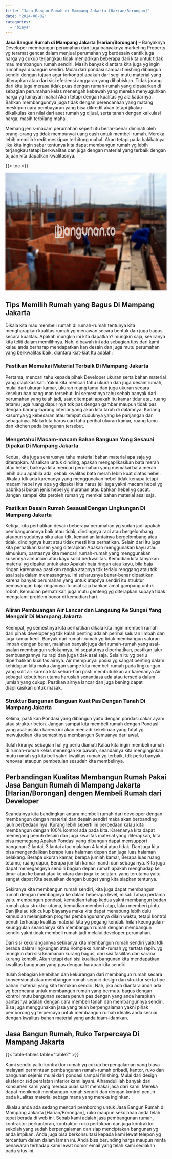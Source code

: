```yaml
---
title: "Jasa Bangun Rumah di Mampang Jakarta [Harian/Borongan]"
date: "2024-06-02"
categories: 
  - "biaya"
---
```


**Jasa Bangun Rumah di Mampang Jakarta \[Harian/Borongan\]** – Banyaknya Developer membangun perumahan dan juga banyaknya marketing Property yg teramat gencar dalam menjual perumahan yg berdesain cantik juga harga yg cukup terjangkau tidak menjadikan beberapa dari kita untuk tidak mau membangun rumah sendiri. Masih banyak diantara kita juga yg ingin rumahnya dibangun sendiri. Mulai dari pondasi sampai finishing dibangun sendiri dengan tujuan agar terkontrol apakah dari segi mutu material yang diterapkan atau dari sisi efesiensi anggaran yang dihabiskan. Tidak jarang dari kita juga merasa tidak puas dengan rumah-rumah yang dipasarkan di sebagian perumahan kelas menengah kebawah yang mereka menyuguhkan harga yg lumayan mahal Akan tetapi dengan kualitas yg ala kadarnya. Bahkan membangunnya juga tidak dengan perencanaan yang matang meskipun cara pembayaran yang bisa dikredit akan tetapi jikalau dikalkulasikan nilai dari aset rumah yg dijual, serta tanah dengan kalkulasi harga, masih terbilang mahal.

Memang jenis-macam perumahan seperti itu benar-benar diminati oleh orang-orang yg tidak mempunyai uang cash untuk membeli rumah. Mereka lebih memilih kredit meskipun terhitung mahal. Akan tetapi pada hakikatnya jika kita ingin sabar tentunya kita dapat membangun rumah yg lebih terjangkau tetapi berkwalitas dan juga dengan material yang terbaik dengan tujuan kita dapatkan kwalitasnya.

{{< toc >}}

![Jasa Bangun Rumah di Mampang Jakarta [Harian/Borongan]](/images/borong-bangunan-16.png)

## Tips Memilih Rumah yang Bagus Di Mampang Jakarta

Dikala kita mau membeli rumah di rumah-rumah tentunya kita mengharapkan kualitas rumah yg menawan secara bentuk dan juga bagus secara kualitas. Apakah mungkin ini kita dapatkan? mungkin saja, sekiranya kita teliti dalam memilihnya. Nah, dibawah ini ada sebagian tips dari kami kalau anda berharap mendapatkan kan desain dan juga mutu perumahan yang berkwalitas baik, diantara kiat-kiat Itu adalah;

### Pastikan Memakai Material Terbaik Di Mampang Jakarta

Pertama, mencari tahu kepada pihak Developer ukuran serta bahan material yang diaplikasikan. Yakni kita mencari tahu ukuran dan juga desain rumah, mulai dari ukuran kamar, ukuran ruang tamu dan juga ukuran secara keseluruhan bangunan tersebut. Ini semestinya tahu sebab banyak dari perumahan yang telah jadi, saat ditempati apakah itu kamar tidur atau ruang tetamu juga ruang dapur nya tdk pas dengan gambar maupun tidak pas dengan barang-barang interior yang akan kita taruh di dalamnya. Kadang kasurnya yg kebesaran atau tempat duduknya yang ke panjangan dan sebagainya. Maka kita harus cari tahu perihal ukuran kamar, ruang tamu dan kitchen pada bangunan tersebut.

### Mengetahui Macam-macam Bahan Banguan Yang Sesauai Dipakai Di Mampang Jakarta

Kedua, kita juga seharusnya tahu material bahan material apa saja yg diterapkan. Misalkan untuk dinding, apakah mengaplikasikan bata merah atau hebel, baiknya kita mencari perumahan yang memakai bata merah lebih dulu apabila ada, sebab kwalitas bata merah lebih kuat diatas hebel. Jikalau tdk ada karenanya yang menggunakan hebel tidak kenapa tetapi macam hebel nya apa yg dipakai kita harus jeli juga yakni macam hebel yg pabrikasi bukan jenis hebel yg murahan atau bahkan hebel yg cacat. Jangan sampai kita peroleh rumah yg memkai bahan material asal saja.

### Pastikan Desain Rumah Sesauai Dengan Lingkungan Di Mampang Jakarta

Ketiga, kita perhatikan desain beberapa perumahan yg sudah jadi apakah pembangunannya baik atau tidak, dindingnya rapi atau bergelombang ataupun sudutnya siku atau tdk, kemudian lantainya bergelombang atau tidak, dindingnya kuat atau tidak mesti kita perhatikan. Selain dari itu juga kita perhatikan kusen yang diterapkan Apakah menggunakan kayu atau almunium, pantasnya kita mencari rumah-rumah yang menggunakan kusennya almunium atau kayu solid berkwalitas. Kemudian kita tanyakan material yg dipakai untuk atap Apakah baja ringan atau kayu, bila baja ringan karenanya pastikan rangka atapnya tdk terlalu renggang atau tdk asal saja dalam memasangnya. Ini seharusnya benar-benar dipastikan karena banyak perumahan yang untuk atapnya sendiri itu struktur pemasangan baja ringannya itu asal saja bahkan amat gampang untuk roboh, kemudian perhatrikan juga mutu genteng yg diterapkan supaya tidak mengalami problem bocor di kemudian hari.

### Aliran Pembuangan Air Lancar dan Langsung Ke Sungai Yang Mengalir Di Mampang Jakarta

Keempat, yg semestinya kita perhatikan dikala kita ingin membeli rumah dari pihak developer yg tdk kalah penting adalah perihal saluran limbah dan juga kamar kecil. Banyak dari rumah-rumah yg tidak membangun saluran limbah dengan benar, malahan banyak juga dari rumah-rumah yang asal-asalan membangun selokannya. Ini sepatutnya diperhatikan, pastikan jalur pembuangannya itu rapi dan juga tidak asal saja. Selain itu yg perlu diperhatikan kualitas airnya. Air mempunyai posisi yg sangat penting dalam kehidupan kita maka Jangan sampe kita membeli rumah pada lingkungan yang sulit air karena kita sehari-hari pasti membutuhkan air karenanya Air sebagai kebutuhan utama haruslah senantiasa ada atau tersedia dalam jumlah yang cukup. Pastikan airnya lancar dan juga bening dapat diaplikasikan untuk masak.

### Struktur Bangunan Banguan Kuat Pas Dengan Tanah Di Mampang Jakarta

Kelima, pasti kan Pondasi yang dibangun yaitu dengan pondasi cakar ayam atau struktur beton. Jangan sampai kita membeli rumah dengan Pondasi yang asal-asalan karena ini akan menjadi kekeliruan yang fatal yg mewujudkan kita semestinya membangun Semuanya dari awal.

Itulah kiranya sebagian hal yg perlu diamati Kalau kita ingin membeli rumah di rumah-rumah kelas menengah ke bawah, seandainya kita menginginkan mutu rumah yg kita beli yakni kwalitas rumah yg terbaik, tdk perlu banyak renovasi ataupun pembetulan sesudah kita membelinya.

## Perbandingan Kualitas Membangun Rumah Pakai Jasa Bangun Rumah di Mampang Jakarta \[Harian/Borongan\] dengen Membeli Rumah dari Developer

Seandainya kita bandingkan antara membeli rumah dari developer dengan membangun dengan material dan desain sendiri maka akan berbanding jauh perbedaan nya. Kurang lebih seperti ini perbedaan kalau kita membangun dengan 100% kontrol ada pada kita. Karenanya kita dapat memegang penuh desain dan juga kwalitas material yang diterapkan, kita bisa memegang Apakah Pondasi yang dibangun dapat mensupport bangunan 2 lantai, 3 lantai atau malahan 4 lantai atau tidak. Dan juga kita bisa mengendalikan berapa luas halaman depan dan juga luas halaman belakang. Berapa ukuran kamar, berapa jumlah kamar, Berapa luas ruang tetamu, ruang dapur, Berapa jumlah kamar mandi dan sebagainya. Kita juga dapat memegangnya sendiri bagian depan rumah apakah menghadap ke timur atau ke barat atau ke utara dan juga ke selatan. yang terutama yaitu sangat dapat Kita sesuaikan dengan budget yang kita siapkan tentunya.

Sekiranya kita membangun rumah sendiri, kita juga dapat membangun rumah dengan membaginya ke dalam beberapa level, misal. Tahap pertama yaitu membangun pondasi, kemudian tahap kedua yakni membangun badan rumah atau struktur utama, kemudian memberi atap, lalau memberi pintu. Dan jikalau tdk cukup biayanya maka kita dapat menabung lebih dulu kemudian melanjutkan progres pembangunannya dilain waktu, tetapi kontrol penuh terhadap kualitas material kita yg pegang kendali. Inilah keunggulan-keunggulan seandainya kita membangun rumah dengan membangun sendiri yakni tidak membeli rumah jadi melalui developer perumahan.

Dari sisi kekurangannya sekiranya kita membangun rumah sendiri yaitu tdk berada dalam lingkungan atau Kompleks rumah-rumah yg tertata rapih. yg mungkin dari sisi keamanan kurang bagus, dari sisi fasilitas dan sarana kurang komplit, Akan tetapi dari sisi kualitas bangunan kita mendapatkan kwalitas bangunan yang pas dengan harapan kita sendiri.

Itulah Sebagian kelebihan dan kekurangan dari membangun rumah secara konvensional atau membangun rumah sendiri design dan struktur serta tipe bahan material yang kita tentukan sendiri. Nah, jika ada diantara anda ada yg berencana untuk membangun rumah yang bermutu bagus dengan kontrol mutu bangunan secara penuh pas dengan yang anda harapkan pantasnya adalah dengan cara membeli tanah dan membangunnya sendiri. Bisa juga menggunakan jasa yang telah berpengalaman yakni pihak pemborong yg terpercaya untuk membangun rumah idealis anda sesuai dengan kwalitas bahan material yang anda idam-idamkan.

## Jasa Bangun Rumah, Ruko Terpercaya Di Mampang Jakarta

{{< table-tables table="table2" >}}

Kami sendiri yaitu kontraktor rumah yg cukup berpengalaman yang biasa melayani permintaan pembangunan rumah-rumah pribadi, kantor, ruko dan bangunan sejenis mulai dari pondasi sampai finishing. Mulai dari design eksterior s/d peralatan interior kami layani. Alhamdulillah banyak dari konsumen kami yang merasa puas saat memakai jasa dari kami. Mereka dapat menikmati membangun rumah sendiri dan dengan kontrol penuh pada kualitas material sebagaimana yang mereka inginkan.

Jikalau anda ada sedang mencari pemborong untuk Jasa Bangun Rumah di Mampang Jakarta \[Harian/Borongan\], ruko maupun sekolahan anda telah tepat berada di web ini. Sebab kami adalah jasa pembangunan rumah, kontraktor perkantoran, kontraktor ruko pertokoan dan juga kontraktor sekolah yang sudah berpengalaman dan siap menciptakan bangunan yg anda impikan. Anda juga bisa berkonsultasi kepada kami lewat telepon yg tercantum dalam dalam laman ini. Anda bisa berunding harga maupun minta penawaran terhadap kami lewat nomor email yang telah kami sediakan pada situs ini.
